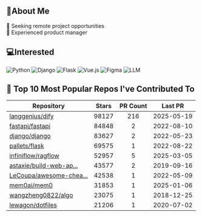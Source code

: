 ## 💫About Me 
👯 Seeking remote project opportunities   
🌱 Experienced product manager

## 💻Interested
![Python](https://img.shields.io/badge/python-3670A0?style=for-the-badge&logo=python&logoColor=ffdd54) ![Django](https://img.shields.io/badge/django-%23092E20.svg?style=for-the-badge&logo=django&logoColor=white) ![Flask](https://img.shields.io/badge/flask-%23000.svg?style=for-the-badge&logo=flask&logoColor=white) ![Vue.js](https://img.shields.io/badge/vuejs-%2335495e.svg?style=for-the-badge&logo=vuedotjs&logoColor=%234FC08D)  ![Figma](https://img.shields.io/badge/figma-%23F24E1E.svg?style=for-the-badge&logo=figma&logoColor=white) ![LLM](https://img.shields.io/badge/LLM-%23412991.svg?style=for-the-badge&logo=openai&logoColor=white)

## 🌟 Top 10 Most Popular Repos I've Contributed To

| Repository | Stars | PR Count | Last PR |
|-----|:---:|:---:|:---:|
| [langgenius/dify](https://github.com/langgenius/dify) | 98127 | 216 | 2025-05-19 |
| [fastapi/fastapi](https://github.com/fastapi/fastapi) | 84848 | 2 | 2022-08-10 |
| [django/django](https://github.com/django/django) | 83627 | 2 | 2022-05-23 |
| [pallets/flask](https://github.com/pallets/flask) | 69575 | 1 | 2022-08-22 |
| [infiniflow/ragflow](https://github.com/infiniflow/ragflow) | 52957 | 5 | 2025-03-05 |
| [astaxie/build-web-ap...](https://github.com/astaxie/build-web-application-with-golang) | 43577 | 2 | 2019-09-16 |
| [LeCoupa/awesome-chea...](https://github.com/LeCoupa/awesome-cheatsheets) | 42538 | 1 | 2022-05-09 |
| [mem0ai/mem0](https://github.com/mem0ai/mem0) | 31853 | 1 | 2025-01-06 |
| [wangzheng0822/algo](https://github.com/wangzheng0822/algo) | 23075 | 1 | 2018-12-25 |
| [lewagon/dotfiles](https://github.com/lewagon/dotfiles) | 21206 | 1 | 2020-07-02 |

